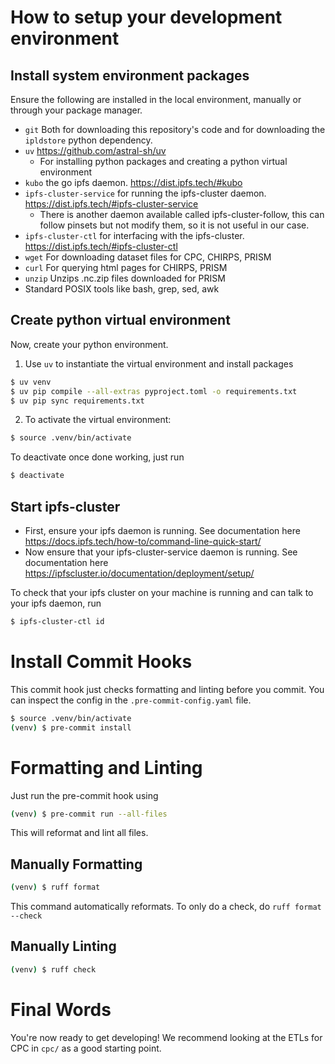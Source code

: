 # How to setup your development environment
## Install system environment packages
Ensure the following are installed in the local environment, manually or through your package manager.
+ `git` Both for downloading this repository's code and for downloading the `ipldstore` python dependency.
+ `uv` https://github.com/astral-sh/uv
  + For installing python packages and creating a python virtual environment
+ `kubo` the go ipfs daemon. https://dist.ipfs.tech/#kubo
+ `ipfs-cluster-service` for running the ipfs-cluster daemon. https://dist.ipfs.tech/#ipfs-cluster-service
  + There is another daemon available called ipfs-cluster-follow, this can follow pinsets but not modify them, so it is not useful in our case.
+ `ipfs-cluster-ctl` for interfacing with the ipfs-cluster. https://dist.ipfs.tech/#ipfs-cluster-ctl
+ `wget` For downloading dataset files for CPC, CHIRPS, PRISM
+ `curl` For querying html pages for CHIRPS, PRISM
+ `unzip` Unzips .nc.zip files downloaded for PRISM
+ Standard POSIX tools like bash, grep, sed, awk

## Create python virtual environment
Now, create your python environment.
1. Use `uv` to instantiate the virtual environment and install packages
```sh
$ uv venv
$ uv pip compile --all-extras pyproject.toml -o requirements.txt
$ uv pip sync requirements.txt
```
2. To activate the virtual environment:
```sh
$ source .venv/bin/activate
```
To deactivate once done working, just run
```sh
$ deactivate
```

## Start ipfs-cluster
+ First, ensure your ipfs daemon is running. See documentation here https://docs.ipfs.tech/how-to/command-line-quick-start/
+ Now ensure that your ipfs-cluster-service daemon is running. See documentation here https://ipfscluster.io/documentation/deployment/setup/

To check that your ipfs cluster on your machine is running and can talk to your ipfs daemon, run
```sh
$ ipfs-cluster-ctl id
```

# Install Commit Hooks
This commit hook just checks formatting and linting before you commit. You can inspect the config in the `.pre-commit-config.yaml` file.
```sh
$ source .venv/bin/activate
(venv) $ pre-commit install
```

# Formatting and Linting
Just run the pre-commit hook using
```sh
(venv) $ pre-commit run --all-files
```
This will reformat and lint all files.

## Manually Formatting
```sh
(venv) $ ruff format
```
This command automatically reformats. To only do a check, do `ruff format --check`

## Manually Linting
```sh
(venv) $ ruff check
```

# Final Words
You're now ready to get developing! We recommend looking at the ETLs for CPC in `cpc/` as a good starting point.
